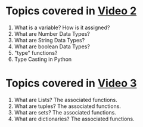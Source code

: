 # Topics covered in [Video 2](#)

1. What is a variable? How is it assigned?
2. What are Number Data Types?
3. What are String Data Types?
4. What are boolean Data Types?
5. "type" functions?
6. Type Casting in Python

# Topics covered in [Video 3](#)

1. What are Lists? The associated functions.
2. What are tuples? The associated functions.
3. What are sets? The associated functions.
4. What are dictionaries? The associated functions.